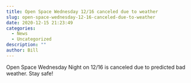 ```yaml
---
title: Open Space Wednesday 12/16 canceled due to weather
slug: open-space-wednesday-12-16-canceled-due-to-weather
date: 2020-12-15 21:23:49
categories:
  - News
  - Uncategorized
description: ""
author: Bill
---
```


Open Space Wednesday Night on 12/16 is canceled due to predicted bad weather. Stay safe!
